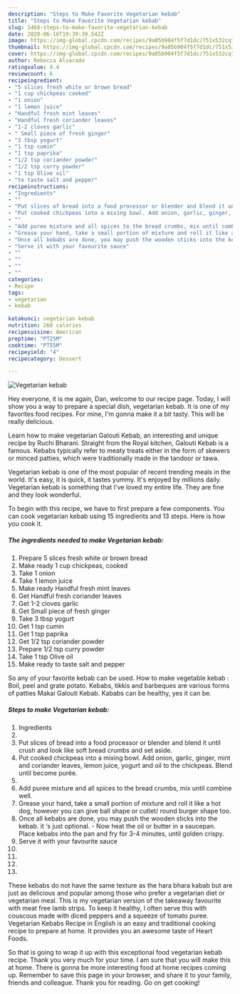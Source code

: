 ```yaml
---
description: "Steps to Make Favorite Vegetarian kebab"
title: "Steps to Make Favorite Vegetarian kebab"
slug: 1468-steps-to-make-favorite-vegetarian-kebab
date: 2020-06-16T19:39:39.542Z
image: https://img-global.cpcdn.com/recipes/9a05b904f5f7d1dc/751x532cq70/vegetarian-kebab-recipe-main-photo.jpg
thumbnail: https://img-global.cpcdn.com/recipes/9a05b904f5f7d1dc/751x532cq70/vegetarian-kebab-recipe-main-photo.jpg
cover: https://img-global.cpcdn.com/recipes/9a05b904f5f7d1dc/751x532cq70/vegetarian-kebab-recipe-main-photo.jpg
author: Rebecca Alvarado
ratingvalue: 4.4
reviewcount: 6
recipeingredient:
- "5 slices fresh white or brown bread"
- "1 cup chickpeas cooked"
- "1 onion"
- "1 lemon juice"
- "Handful fresh mint leaves"
- "Handful fresh coriander leaves"
- "1-2 cloves garlic"
- " Small piece of fresh ginger"
- "3 tbsp yogurt"
- "1 tsp cumin"
- "1 tsp paprika"
- "1/2 tsp coriander powder"
- "1/2 tsp curry powder"
- "1 tsp Olive oil"
- "to taste salt and pepper"
recipeinstructions:
- "Ingredients"
- ""
- "Put slices of bread into a food processor or blender and blend it until crush and look like soft bread crumbs and set aside."
- "Put cooked chickpeas into a mixing bowl. Add onion, garlic, ginger, mint and coriander leaves, lemon juice, yogurt and oil to the chickpeas. Blend until become purée."
- ""
- "Add puree mixture and all spices to the bread crumbs, mix until combine well."
- "Grease your hand, take a small portion of mixture and roll it like a hot dog, however you can give ball shape or cutlet/ round burger shape too."
- "Once all kebabs are done, you may push the wooden sticks into the kebab. it ‘s just optional.  Now heat the oil or butter in a saucepan. Place kebabs into the pan and fry for 3-4 minutes, until golden crispy."
- "Serve it with your favourite sauce"
- ""
- ""
- ""
- ""
categories:
- Recipe
tags:
- vegetarian
- kebab

katakunci: vegetarian kebab 
nutrition: 260 calories
recipecuisine: American
preptime: "PT25M"
cooktime: "PT55M"
recipeyield: "4"
recipecategory: Dessert

---
```



![Vegetarian kebab](https://img-global.cpcdn.com/recipes/9a05b904f5f7d1dc/751x532cq70/vegetarian-kebab-recipe-main-photo.jpg)

Hey everyone, it is me again, Dan, welcome to our recipe page. Today, I will show you a way to prepare a special dish, vegetarian kebab. It is one of my favorites food recipes. For mine, I'm gonna make it a bit tasty. This will be really delicious.

Learn how to make vegetarian Galouti Kebab, an interesting and unique recipe by Ruchi Bharani. Straight from the Royal kitchen, Galouti Kebab is a famous. Kebabs typically refer to meaty treats either in the form of skewers or minced patties, which were traditionally made in the tandoor or tawa.

Vegetarian kebab is one of the most popular of recent trending meals in the world. It's easy, it is quick, it tastes yummy. It's enjoyed by millions daily. Vegetarian kebab is something that I've loved my entire life. They are fine and they look wonderful.


To begin with this recipe, we have to first prepare a few components. You can cook vegetarian kebab using 15 ingredients and 13 steps. Here is how you cook it.

<!--inarticleads1-->

##### The ingredients needed to make Vegetarian kebab:

1. Prepare 5 slices fresh white or brown bread
1. Make ready 1 cup chickpeas, cooked
1. Take 1 onion
1. Take 1 lemon juice
1. Make ready Handful fresh mint leaves
1. Get Handful fresh coriander leaves
1. Get 1-2 cloves garlic
1. Get  Small piece of fresh ginger
1. Take 3 tbsp yogurt
1. Get 1 tsp cumin
1. Get 1 tsp paprika
1. Get 1/2 tsp coriander powder
1. Prepare 1/2 tsp curry powder
1. Take 1 tsp Olive oil
1. Make ready to taste salt and pepper


So any of your favorite kebab can be used. How to make vegetable kebab : Boil, peel and grate potato. Kebabs, tikkis and barbeques are various forms of patties Makai Galouti Kebab. Kababs can be healthy, yes it can be. 

<!--inarticleads2-->

##### Steps to make Vegetarian kebab:

1. Ingredients
1. 
1. Put slices of bread into a food processor or blender and blend it until crush and look like soft bread crumbs and set aside.
1. Put cooked chickpeas into a mixing bowl. Add onion, garlic, ginger, mint and coriander leaves, lemon juice, yogurt and oil to the chickpeas. Blend until become purée.
1. 
1. Add puree mixture and all spices to the bread crumbs, mix until combine well.
1. Grease your hand, take a small portion of mixture and roll it like a hot dog, however you can give ball shape or cutlet/ round burger shape too.
1. Once all kebabs are done, you may push the wooden sticks into the kebab. it ‘s just optional.  - Now heat the oil or butter in a saucepan. Place kebabs into the pan and fry for 3-4 minutes, until golden crispy.
1. Serve it with your favourite sauce
1. 
1. 
1. 
1. 


These kebabs do not have the same texture as the hara bhara kabab but are just as delicious and popular among those who prefer a vegetarian diet or vegetarian meal. This is my vegetarian version of the takeaway favourite with meat free lamb strips. To keep it healthy, I often serve this with couscous made with diced peppers and a squeeze of tomato puree. Vegetarian Kebabs Recipe in English is an easy and traditional cooking recipe to prepare at home. It provides you an awesome taste of Heart Foods. 

So that is going to wrap it up with this exceptional food vegetarian kebab recipe. Thank you very much for your time. I am sure that you will make this at home. There is gonna be more interesting food at home recipes coming up. Remember to save this page in your browser, and share it to your family, friends and colleague. Thank you for reading. Go on get cooking!
